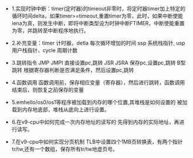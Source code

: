 - 1.实现时钟中断：timer(定时器)的timeout非零时，将定时器timer加上特定的循环时间delta，如果timer>=timeout,重置timer为零，此时，如果中断使能iena为真，则发生中断，即将中断类型设为时钟中断FTIMER，中断使能重置为零，并跳转至中断程序地执行。

- 2.补充变量：timer 计时器，detla 每次循环增加的时间
ssp 系统栈指针, usp 用户栈指针，cycle 周期计数

- 3.跳转指令
JMP JMPI 直接设置pc,跳转
JSR JSRA 保存pc,设置pc,跳转
B型跳转 根据寄存器判断是否满足条件，然后设置pc,跳转
- 4.函数调用
函数调用前，保存相应变量（寄存器），然后进行跳转，函数调用结束后，则恢复之前保存的变量
- 5.emhello/os0/os1等程序被加载到内存的哪个位置,其堆栈是如何设置的
  被加载到内存地底部，堆栈从底向上进行设置。
- 6.在v9-cpu中如何完成一次内存地址的读写的
  先得到内存的实际地址，再进行读写。
- 7.在v9-cpu中如何实现分页机制
  TLB中设置四个1MB页转换表，有两个指针tr/tw,还有一个数组，保存所有tr/tw地虚页号。

